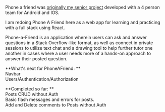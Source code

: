 Phone a friend was [originally my senior project](https://github.com/PhoneAFriend/android) developed with a 4 person team for Android and IOS.  
     
I am redoing Phone A Friend here as a web app for learning and practicing with a full stack using React.  
  
Phone-a-Friend is an application wherein users can ask and answer questions in a Stack Overflow-like format, as well as connect in private sessions to utilize text chat and a drawing tool to help further tutor one another in cases where a user needs more of a hands-on approach to answer their posted question.  
  

**What's next for PhoneAFriend:  **  
Navbar  
Users/Authentication/Authorization    
            

**Completed so far: **    
Posts CRUD without Auth  
Basic flash messages and errors for posts.  
Add and Delete comments to Posts without Auth  

